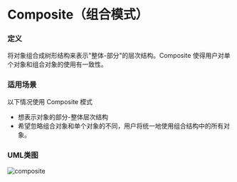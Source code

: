 # Composite（组合模式）

### 定义
将对象组合成树形结构来表示"整体-部分"的层次结构。Composite 使得用户对单个对象和组合对象的使用有一致性。

### 适用场景
以下情况使用 Composite 模式
* 想表示对象的部分-整体层次结构
* 希望忽略组合对象和单个对象的不同，用户将统一地使用组合结构中的所有对象。


### UML类图
![composite](http://ohtd7tndv.bkt.clouddn.com/dp_composite.png)